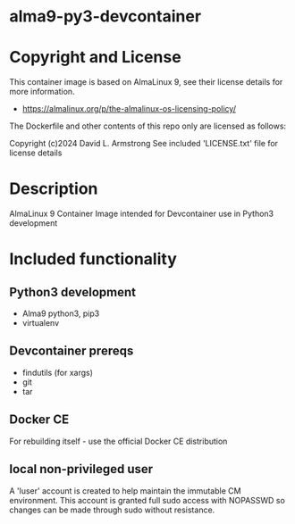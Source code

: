 # alma9-py3-devcontainer

# Copyright and License

This container image is based on AlmaLinux 9, see their license details for more information.

- https://almalinux.org/p/the-almalinux-os-licensing-policy/

The Dockerfile and other contents of this repo only are licensed as follows:

Copyright (c)2024 David L. Armstrong
See included 'LICENSE.txt' file for license details

# Description
AlmaLinux 9 Container Image intended for Devcontainer use in Python3 development

# Included functionality

## Python3 development

- Alma9 python3, pip3
- virtualenv

## Devcontainer prereqs

- findutils (for xargs)
- git
- tar

## Docker CE

For rebuilding itself - use the official Docker CE distribution

## local non-privileged user

A 'luser' account is created to help maintain the immutable CM environment.
This account is granted full sudo access with NOPASSWD so changes can be made through sudo without resistance.

